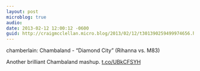 ```yaml
---
layout: post
microblog: true
audio: 
date: 2013-02-12 12:00:12 -0600
guid: http://craigmcclellan.micro.blog/2013/02/12/t301390259499974656.html
---
```

chamberlain: Chambaland - “Diamond City” (Rihanna vs. M83)

Another brilliant Chambaland mashup. [t.co/UBkCFSYH](http://t.co/UBkCFSYH)
